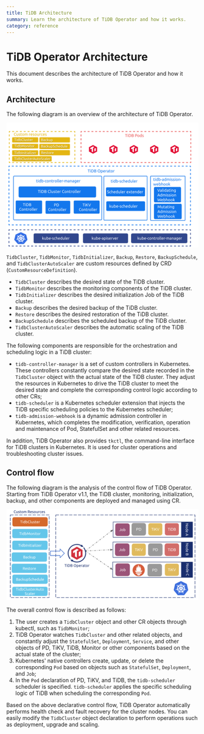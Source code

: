 ```yaml
---
title: TiDB Architecture
summary: Learn the architecture of TiDB Operator and how it works.
category: reference
---
```


# TiDB Operator Architecture

This document describes the architecture of TiDB Operator and how it works.

## Architecture

The following diagram is an overview of the architecture of TiDB Operator.

![TiDB Operator Overview](/media/tidb-operator-overview-1.1.png)

`TidbCluster`, `TidbMonitor`, `TidbInitializer`, `Backup`, `Restore`, `BackupSchedule`, and `TidbClusterAutoScaler` are custom resources defined by CRD (`CustomResourceDefinition`).

* `TidbCluster` describes the desired state of the TiDB cluster.
* `TidbMonitor` describes the monitoring components of the TiDB cluster.
* `TidbInitializer` describes the desired initialization Job of the TiDB cluster.
* `Backup` describes the desired backup of the TiDB cluster.
* `Restore` describes the desired restoration of the TiDB cluster.
* `BackupSchedule` describes the scheduled backup of the TiDB cluster.
* `TidbClusterAutoScaler` describes the automatic scaling of the TiDB cluster.

The following components are responsible for the orchestration and scheduling logic in a TiDB cluster:

* `tidb-controller-manager` is a set of custom controllers in Kubernetes. These controllers constantly compare the desired state recorded in the `TidbCluster` object with the actual state of the TiDB cluster. They adjust the resources in Kubernetes to drive the TiDB cluster to meet the desired state and complete the corresponding control logic according to other CRs;
* `tidb-scheduler` is a Kubernetes scheduler extension that injects the TiDB specific scheduling policies to the Kubernetes scheduler;
* `tidb-admission-webhook` is a dynamic admission controller in Kubernetes, which completes the modification, verification, operation and maintenance of Pod, StatefulSet and other related resources.

In addition, TiDB Operator also provides `tkctl`, the command-line interface for TiDB clusters in Kubernetes. It is used for cluster operations and troubleshooting cluster issues.

## Control flow

The following diagram is the analysis of the control flow of TiDB Operator. Starting from TiDB Operator v1.1, the TiDB cluster, monitoring, initialization, backup, and other components are deployed and managed using CR. 

![TiDB Operator Control Flow](/media/tidb-operator-control-flow-1.1.png)

The overall control flow is described as follows:

1. The user creates a `TidbCluster` object and other CR objects through kubectl, such as `TidbMonitor`;
2. TiDB Operator watches `TidbCluster` and other related objects, and constantly adjust the `StatefulSet`, `Deployment`, `Service`, and other objects of PD, TiKV, TiDB, Monitor or other components based on the actual state of the cluster;
3. Kubernetes' native controllers create, update, or delete the corresponding `Pod` based on objects such as `StatefulSet`, `Deployment`, and `Job`;
4. In the `Pod` declaration of PD, TiKV, and TiDB, the `tidb-scheduler` scheduler is specified. `tidb-scheduler` applies the specific scheduling logic of TiDB when scheduling the corresponding `Pod`.

Based on the above declarative control flow, TiDB Operator automatically performs health check and fault recovery for the cluster nodes. You can easily modify the `TidbCluster` object declaration to perform operations such as deployment, upgrade and scaling.
